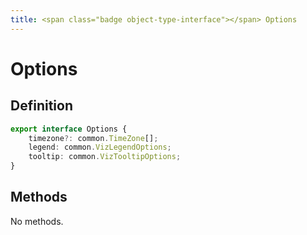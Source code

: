 ```yaml
---
title: <span class="badge object-type-interface"></span> Options
---
```

# <span class="badge object-type-interface"></span> Options

## Definition

```typescript
export interface Options {
	timezone?: common.TimeZone[];
	legend: common.VizLegendOptions;
	tooltip: common.VizTooltipOptions;
}

```
## Methods

No methods.
